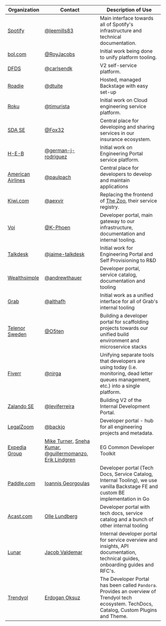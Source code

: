 | Organization                                  | Contact                                                                                                                                               | Description of Use                                                                                                                            |
| --------------------------------------------- | ----------------------------------------------------------------------------------------------------------------------------------------------------- | --------------------------------------------------------------------------------------------------------------------------------------------- |
| [Spotify](https://www.spotify.com)            | [@leemills83](https://github.com/leemills83)                                                                                                          | Main interface towards all of Spotify's infrastructure and technical documentation.                                                           |
| [bol.com](https://www.bol.com)                | [@RoyJacobs](https://github.com/RoyJacobs)                                                                                                            | Initial work being done to unify platform tooling.                                                                                            |
| [DFDS](https://www.dfds.com)                  | [@carlsendk](https://github.com/carlsendk)                                                                                                            | V2 self-service platform.                                                                                                                     |
| [Roadie](https://roadie.io)                   | [@dtuite](https://github.com/dtuite)                                                                                                                  | Hosted, managed Backstage with easy set-up                                                                                                    |
| [Roku](https://www.roku.com)                  | [@timurista](https://github.com/timurista)                                                                                                            | Initial work on Cloud engineering service platform.                                                                                           |
| [SDA SE](https://sda.se)                      | [@Fox32](https://github.com/Fox32)                                                                                                                    | Central place for developing and sharing services in our insurance ecosystem.                                                                 |
| [H-E-B](https://www.heb.com)                  | [@german-j-rodriguez](https://github.com/german-j-rodriguez)                                                                                          | Initial work on Engineering Portal service platform.                                                                                          |
| [American Airlines](https://www.aa.com)       | [@paulpach](https://github.com/paulpach)                                                                                                              | Central place for developers to develop and maintain applications                                                                             |
| [Kiwi.com](https://kiwi.com)                  | [@aexvir](https://github.com/aexvir)                                                                                                                  | Replacing the frontend of [The Zoo](https://github.com/kiwicom/the-zoo), their service registry.                                              |
| [Voi](https://www.voiscooters.com/)           | [@K-Phoen](https://github.com/K-Phoen)                                                                                                                | Developer portal, main gateway to our infrastructure, documentation and internal tooling.                                                     |
| [Talkdesk](https://www.talkdesk.com)          | [@jaime-talkdesk](https://github.com/jaime-talkdesk)                                                                                                  | Initial work for Engineering Portal and Self Provisioning to R&D                                                                              |
| [Wealthsimple](https://www.wealthsimple.com)  | [@andrewthauer](https://github.com/andrewthauer)                                                                                                      | Developer portal, service catalog, documentation and tooling                                                                                  |
| [Grab](https://www.grab.com)                  | [@althafh](https://github.com/althafh)                                                                                                                | Initial work as a unified interface for all of Grab's internal tooling                                                                        |
| [Telenor Sweden](https://www.telenor.se)      | [@O5ten](https://github.com/O5ten)                                                                                                                    | Building a developer portal for scaffolding projects towards our unified build environment and microservice stacks                            |
| [Fiverr](https://www.fiverr.com)              | [@nirga](https://github.com/nirga)                                                                                                                    | Unifying separate tools that developers are using today (i.e. monitoring, dead letter queues management, etc.) into a single platform.        |
| [Zalando SE](https://www.zalando.de)          | [@leviferreira](https://github.com/leviferreira)                                                                                                      | Building V2 of the Internal Development Portal.                                                                                               |
| [LegalZoom](https://legalzoom.com)            | [@backjo](https://github.com/backjo)                                                                                                                  | Developer portal - hub for all engineering projects and metadata.                                                                             |
| [Expedia Group](https://www.expediagroup.com) | [Mike Turner](mailto:miturner@expediagroup.com), [Sneha Kumar](mailto:snkumar@expediagroup.com), [@guillermomanzo](https://github.com/guillermomanzo), [Erik Lindgren](https://github.com/lindgren)| EG Common Developer Toolkit                                                                                                                   |
| [Paddle.com](https://paddle.com)              | [Ioannis Georgoulas](https://github.com/geototti21)                                                                                                   | Developer portal (Tech Docs, Service Catalog, Internal Tooling), we use vanilla Backstage FE and custom BE implementation in Go               |
| [Acast.com](https://acast.com)                | [Olle Lundberg](https://github.com/lndbrg)                                                                                                            | Developer portal with tech docs, service catalog and a bunch of other internal tooling                                                        |
| [Lunar](https://lunar.app)                    | [Jacob Valdemar](https://github.com/JacobValdemar)                                                                                                    | Internal developer portal for service overview and insights, API documentation, technical guides, onboarding guides and RFC's.                |
| [Trendyol](https://trendyol.com)              | [Erdogan Oksuz](https://github.com/erdoganoksuz)                                                                                                      | The Developer Portal has been called `Pandora`. Provides an overview of Trendyol tech ecosystem. TechDocs, Catalog, Custom Plugins and Theme. |
